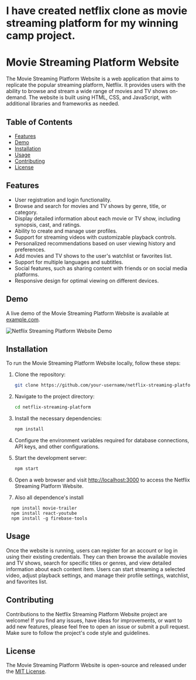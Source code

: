 
# I have created netflix clone as movie streaming platform for my winning camp project.

# Movie Streaming Platform Website
The Movie Streaming Platform Website is a web application that aims to replicate the popular streaming platform, Netflix. It provides users with the ability to browse and stream a wide range of movies and TV shows on-demand. The website is built using HTML, CSS, and JavaScript, with additional libraries and frameworks as needed.

## Table of Contents

- [Features](#features)
- [Demo](#demo)
- [Installation](#installation)
- [Usage](#usage)
- [Contributing](#contributing)
- [License](#license)

## Features

- User registration and login functionality.
- Browse and search for movies and TV shows by genre, title, or category.
- Display detailed information about each movie or TV show, including synopsis, cast, and ratings.
- Ability to create and manage user profiles.
- Support for streaming videos with customizable playback controls.
- Personalized recommendations based on user viewing history and preferences.
- Add movies and TV shows to the user's watchlist or favorites list.
- Support for multiple languages and subtitles.
- Social features, such as sharing content with friends or on social media platforms.
- Responsive design for optimal viewing on different devices.

## Demo

A live demo of the Movie Streaming Platform Website is available at [example.com](https://example.com).

![Netflix Streaming Platform Website Demo](demo.gif)

## Installation

To run the Movie Streaming Platform Website locally, follow these steps:

1. Clone the repository:

   ```bash
   git clone https://github.com/your-username/netflix-streaming-platform.git
   ```

2. Navigate to the project directory:

   ```bash
   cd netflix-streaming-platform
   ```

3. Install the necessary dependencies:

   ```bash
   npm install
   ```

4. Configure the environment variables required for database connections, API keys, and other configurations.

5. Start the development server:

   ```bash
   npm start
   ```

6. Open a web browser and visit [http://localhost:3000](http://localhost:3000) to access the Netflix Streaming Platform Website.

7. Also all dependence's install

  ```bas
    npm install movie-trailer
    npm install react-youtube
    npm install -g firebase-tools
  ```
## Usage

Once the website is running, users can register for an account or log in using their existing credentials. They can then browse the available movies and TV shows, search for specific titles or genres, and view detailed information about each content item. Users can start streaming a selected video, adjust playback settings, and manage their profile settings, watchlist, and favorites list.

## Contributing

Contributions to the Netflix Streaming Platform Website project are welcome! If you find any issues, have ideas for improvements, or want to add new features, please feel free to open an issue or submit a pull request. Make sure to follow the project's code style and guidelines.

## License

The Movie Streaming Platform Website is open-source and released under the [MIT License](LICENSE).
